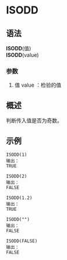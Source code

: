 # ISODD

## 语法

**ISODD**(值)  
**ISODD**(value)

### 参数

1. 值 value ：检验的值

## 概述

判断传入值是否为奇数。

## 示例

```
ISODD(1)
输出：
TRUE

ISODD(2)
输出：
FALSE

ISODD(1.2)
输出：
TRUE

ISODD("")
输出：
FALSE

ISODD(FALSE)
输出：
FALSE
```
